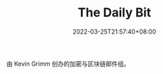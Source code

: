 ﻿---
weight: 
title: "The Daily Bit"
description: "由 Kevin Grimm 创办的加密与区块链邮件组"
date: 2022-03-25T21:57:40+08:00
lastmod: 2022-03-25T16:45:40+08:00
draft: false
authors: ["Metabd"]
featuredImage: "the-daily-bit.jpg"
link: ""
tags: ["元宇宙资讯","The Daily Bit"]
categories: ["navigation"]
navigation: ["元宇宙资讯"]
lightgallery: true
toc: true
pinned: false
recommend: false
recommend1: false
---
由 Kevin Grimm 创办的加密与区块链邮件组。
